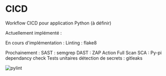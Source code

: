 # CICD

Workflow CICD pour application Python (à définir)

Actuellement implémenté :

En cours d'implémentation :
Linting : flake8

Prochainement :
SAST : semgrep
DAST : ZAP Action Full Scan
SCA : Py-pi dependancy check
Tests unitaires
détection de secrets : gitleaks

![pylint](https://img.shields.io/badge/PyLint-0.00-red?logo=python&logoColor=white)